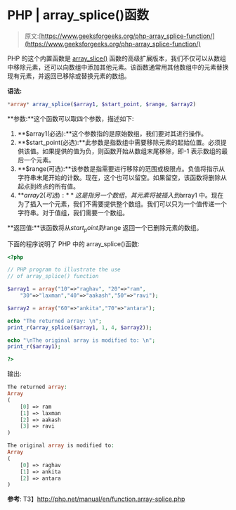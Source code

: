 # PHP | array_splice()函数

> 原文:[https://www.geeksforgeeks.org/php-array_splice-function/](https://www.geeksforgeeks.org/php-array_splice-function/)

PHP 的这个内置函数是 [array_slice()](https://www.geeksforgeeks.org/php-array_slice-function/) 函数的高级扩展版本，我们不仅可以从数组中移除元素，还可以向数组中添加其他元素。该函数通常用其他数组中的元素替换现有元素，并返回已移除或替换元素的数组。

**语法:**

```php
*array* array_splice($array1, $start_point, $range, $array2)
```

**参数:**这个函数可以取四个参数，描述如下:

1.  **$array1(必选):**这个参数指的是原始数组，我们要对其进行操作。
2.  **$start_point(必选):**此参数是指数组中需要移除元素的起始位置。必须提供该值。如果提供的值为负，则函数开始从数组末尾移除，即-1 表示数组的最后一个元素。
3.  **$range(可选):**该参数是指需要进行移除的范围或极限点。负值将指示从字符串末尾开始的计数。现在，这个也可以留空。如果留空，该函数将删除从起点到终点的所有值。
4.  **$array2(可选):**这是指另一个数组，其元素将被插入到$array1 中。现在为了插入一个元素，我们不需要提供整个数组。我们可以只为一个值传递一个字符串。对于值组，我们需要一个数组。

**返回值:**该函数将从$start_point 到$range 返回一个已删除元素的数组。

下面的程序说明了 PHP 中的 array_splice()函数:

```php
<?php

// PHP program to illustrate the use 
// of array_splice() function

$array1 = array("10"=>"raghav", "20"=>"ram", 
    "30"=>"laxman","40"=>"aakash","50"=>"ravi");

$array2 = array("60"=>"ankita","70"=>"antara");

echo "The returned array: \n";
print_r(array_splice($array1, 1, 4, $array2));

echo "\nThe original array is modified to: \n";
print_r($array1);

?>
```

输出:

```php
The returned array: 
Array
(
    [0] => ram
    [1] => laxman
    [2] => aakash
    [3] => ravi
)

The original array is modified to: 
Array
(
    [0] => raghav
    [1] => ankita
    [2] => antara
)
```

**参考**:
T3】http://php.net/manual/en/function.array-splice.php